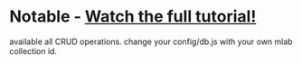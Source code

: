 # Notable - [Watch the full tutorial!](https://youtu.be/fsCjFHuMXj0)

available all CRUD operations.
change your config/db.js with your own mlab collection id.